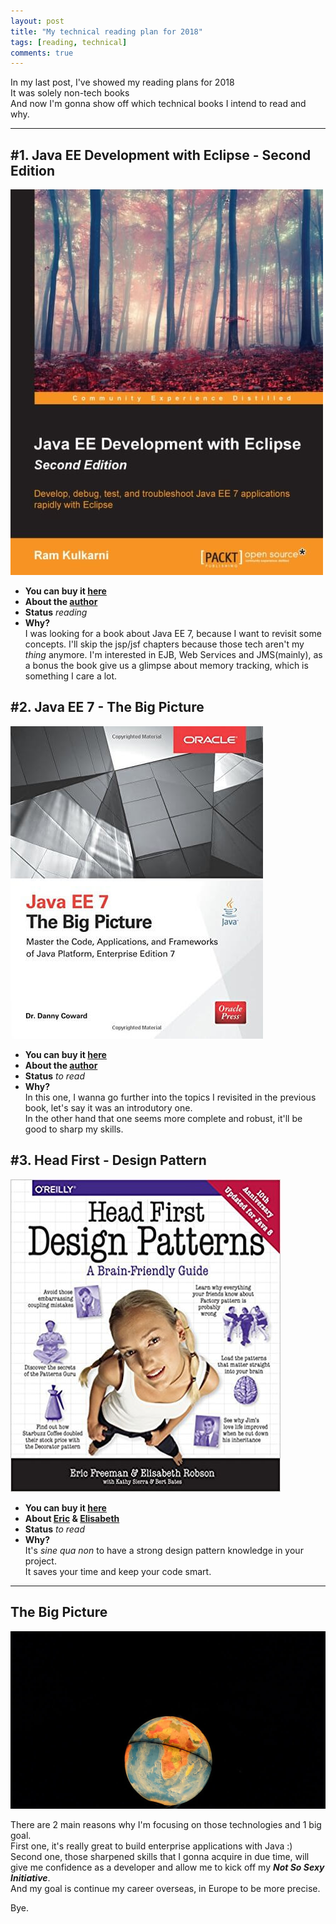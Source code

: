 ```yaml
---
layout: post
title: "My technical reading plan for 2018"
tags: [reading, technical]
comments: true
---
```

In my last post, I've showed my reading plans for 2018  
It was solely non-tech books   
And now I'm gonna show off which technical books I intend to read and why.

---

## #1. Java EE Development with Eclipse - Second Edition 
![Java EE Development with Eclipse - Second Edition](../images/post_2/book_1.jpg)

- **You can buy it [here](http://amzn.to/2s5pYJJ)**
- **About the [author](http://bit.ly/2nL799x)**
- **Status** _reading_
- **Why?**     
I was looking for a book about Java EE 7, because I want to revisit some concepts.
I'll skip the jsp/jsf chapters because those tech aren't my _thing_ anymore.
I'm interested in EJB, Web Services and JMS(mainly), as a bonus the book give us a glimpse about memory tracking, which is something I care a lot.

## #2. Java EE 7 - The Big Picture
![Java EE 7 - The Big Picture](../images/post_2/book_2.jpg)
- **You can buy it [here](http://amzn.to/2BVSNYI)**
- **About the [author](http://bit.ly/2nHxS6J)**
- **Status** _to read_
- **Why?**     
In this one, I wanna go further into the topics I revisited in the previous book, let's say it was an introdutory one.       
In the other hand that one seems more complete and robust, it'll be good to sharp my skills.   

## #3. Head First - Design Pattern
![Head First - Design Pattern](../images/post_2/book_4.jpg)
- **You can buy it [here](http://amzn.to/2roTvKr)**
- **About  [Eric](http://www.oreilly.com/pub/au/2003) &  [Elisabeth](http://www.oreilly.com/pub/au/2002)**
- **Status** _to read_
- **Why?**     
It's _sine qua non_ to have a strong design pattern knowledge in your project.      
It saves your time and keep your code smart.     

---

## The Big Picture    
![world](../images/post_2/world.jpg)     

  There are 2 main reasons why I'm focusing on those technologies and 1 big goal.      
First one, it's really great to build enterprise applications with Java :)      
Second one, those sharpened skills  that I gonna acquire in due time, will give me confidence as a developer and allow me to kick off my _**Not So Sexy Initiative**_.     
And my goal is continue my career overseas, in Europe to be more precise.     

Bye.
